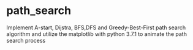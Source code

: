 # path_search
Implement A-start, Dijstra, BFS,DFS and Greedy-Best-First path search algorithm and utilize the matplotlib with python 3.7.1 to animate the path search process
